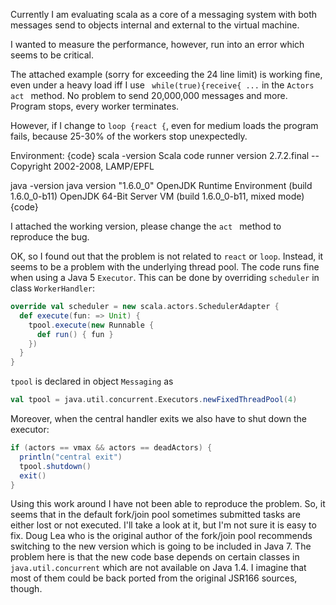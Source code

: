 Currently I am evaluating scala as a core of a messaging system with both messages send to objects internal and external to the virtual machine.

I wanted to measure the performance, however, run into an error which seems to be critical.

The attached example (sorry for exceeding the 24 line limit) is working fine, even under a heavy load iff I use  ` while(true){receive{ ...` in the `Actors act ` method. No problem to send 20,000,000 messages and more. Program stops, every worker terminates.

However, if I change to ` loop {react { `, even for medium loads the program fails, because 25-30% of the workers stop unexpectedly.

Environment: {code}
scala -version
Scala code runner version 2.7.2.final -- Copyright 2002-2008, LAMP/EPFL

java -version
java version "1.6.0_0"
OpenJDK  Runtime Environment (build 1.6.0_0-b11)
OpenJDK 64-Bit Server VM (build 1.6.0_0-b11, mixed mode)
{code}

I attached the working version, please change the `act ` method to reproduce the bug.

OK, so I found out that the problem is not related to `react` or `loop`. Instead, it seems to be a problem with the underlying thread pool. The code runs fine when using a Java 5 `Executor`. This can be done by overriding `scheduler` in class `WorkerHandler`:
```scala
override val scheduler = new scala.actors.SchedulerAdapter {
  def execute(fun: => Unit) {
    tpool.execute(new Runnable {
      def run() { fun }
    })
  }
}
```
`tpool` is declared in object `Messaging` as
```scala
val tpool = java.util.concurrent.Executors.newFixedThreadPool(4)
```
Moreover, when the central handler exits we also have to shut down the executor:
```scala
if (actors == vmax && actors == deadActors) {
  println("central exit")
  tpool.shutdown()
  exit()
}
```

Using this work around I have not been able to reproduce the problem. So, it seems that in the default fork/join pool sometimes submitted tasks are either lost or not executed. I'll take a look at it, but I'm not sure it is easy to fix. Doug Lea who is the original author of the fork/join pool recommends switching to the new version which is going to be included in Java 7. The problem here is that the new code base depends on certain classes in `java.util.concurrent` which are not available on Java 1.4. I imagine that most of them could be back ported from the original JSR166 sources, though.
